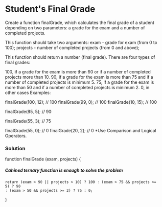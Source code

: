 # Student's Final Grade

Create a function finalGrade, which calculates the final grade of a student depending on two parameters: a grade for the exam and a number of completed projects.

This function should take two arguments: exam - grade for exam (from 0 to 100); projects - number of completed projects (from 0 and above);

This function should return a number (final grade). There are four types of final grades:

100, if a grade for the exam is more than 90 or if a number of completed projects more than 10.
90, if a grade for the exam is more than 75 and if a number of completed projects is minimum 5.
75, if a grade for the exam is more than 50 and if a number of completed projects is minimum 2.
0, in other cases
Examples:

finalGrade(100, 12); // 100
finalGrade(99, 0); // 100
finalGrade(10, 15); // 100

finalGrade(85, 5); // 90

finalGrade(55, 3); // 75

finalGrade(55, 0); // 0
finalGrade(20, 2); // 0
\*Use Comparison and Logical Operators.

### Solution

function finalGrade (exam, projects) {

##### Cahined ternary function is enough to solve the problem

    return (exam > 90 || projects > 10) ? 100 : (exam > 75 && projects >= 5) ? 90
    : (exam > 50 && projects >= 2) ? 75 : 0;

}
